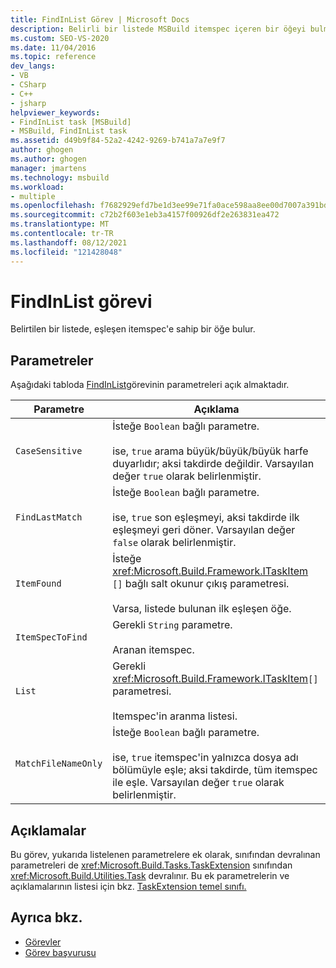 ```yaml
---
title: FindInList Görev | Microsoft Docs
description: Belirli bir listede MSBuild itemspec içeren bir öğeyi bulmak için FindInList görevini kullanmayı öğrenin.
ms.custom: SEO-VS-2020
ms.date: 11/04/2016
ms.topic: reference
dev_langs:
- VB
- CSharp
- C++
- jsharp
helpviewer_keywords:
- FindInList task [MSBuild]
- MSBuild, FindInList task
ms.assetid: d49b9f84-52a2-4242-9269-b741a7a7e9f7
author: ghogen
ms.author: ghogen
manager: jmartens
ms.technology: msbuild
ms.workload:
- multiple
ms.openlocfilehash: f7682929efd7be1d3ee99e71fa0ace598aa8ee00d7007a391bdf0cb541f3465f
ms.sourcegitcommit: c72b2f603e1eb3a4157f00926df2e263831ea472
ms.translationtype: MT
ms.contentlocale: tr-TR
ms.lasthandoff: 08/12/2021
ms.locfileid: "121428048"
---
```

# <a name="findinlist-task"></a>FindInList görevi

Belirtilen bir listede, eşleşen itemspec'e sahip bir öğe bulur.

## <a name="parameters"></a>Parametreler

 Aşağıdaki tabloda [FindInList](../msbuild/findinlist-task.md)görevinin parametreleri açık almaktadır.

|Parametre|Açıklama|
|---------------|-----------------|
|`CaseSensitive`|İsteğe `Boolean` bağlı parametre.<br /><br /> ise, `true` arama büyük/büyük/büyük harfe duyarlıdır; aksi takdirde değildir. Varsayılan değer `true` olarak belirlenmiştir.|
|`FindLastMatch`|İsteğe `Boolean` bağlı parametre.<br /><br /> ise, `true` son eşleşmeyi, aksi takdirde ilk eşleşmeyi geri döner. Varsayılan değer `false` olarak belirlenmiştir.|
|`ItemFound`|İsteğe <xref:Microsoft.Build.Framework.ITaskItem> `[]` bağlı salt okunur çıkış parametresi.<br /><br /> Varsa, listede bulunan ilk eşleşen öğe.|
|`ItemSpecToFind`|Gerekli `String` parametre.<br /><br /> Aranan itemspec.|
|`List`|Gerekli <xref:Microsoft.Build.Framework.ITaskItem>`[]` parametresi.<br /><br /> Itemspec'in aranma listesi.|
|`MatchFileNameOnly`|İsteğe `Boolean` bağlı parametre.<br /><br /> ise, `true` itemspec'in yalnızca dosya adı bölümüyle eşle; aksi takdirde, tüm itemspec ile eşle. Varsayılan değer `true` olarak belirlenmiştir.|

## <a name="remarks"></a>Açıklamalar

 Bu görev, yukarıda listelenen parametrelere ek olarak, sınıfından devralınan parametreleri de <xref:Microsoft.Build.Tasks.TaskExtension> sınıfından <xref:Microsoft.Build.Utilities.Task> devralınır. Bu ek parametrelerin ve açıklamalarının listesi için bkz. [TaskExtension temel sınıfı.](../msbuild/taskextension-base-class.md)

## <a name="see-also"></a>Ayrıca bkz.

- [Görevler](../msbuild/msbuild-tasks.md)
- [Görev başvurusu](../msbuild/msbuild-task-reference.md)
